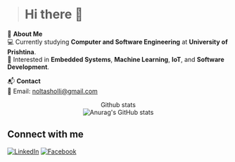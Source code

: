 
># Hi there 👋

<p align="left">
  🚀 <strong>About Me</strong> <br> 
  💻 Currently studying <strong>Computer and Software Engineering</strong> at <strong>University of Prishtina</strong>.  <br>
  🌱 Interested in <strong>Embedded Systems</strong>, <strong>Machine Learning</strong>, <strong>IoT</strong>, and <strong>Software Development</strong>. <br>
</p>

<p align="left">
  📬 <strong>Contact</strong>  
  <br>
  📧 Email: <a href="mailto:noltasholli@gmail.com">noltasholli@gmail.com</a>
</p>


<p align="center">
  Github stats<br>
  <img src="https://github-readme-stats.vercel.app/api?username=arbnortasholli&show_icons=true&theme=radical" alt="Anurag's GitHub stats">
</p>


## Connect with me

[![LinkedIn](https://img.shields.io/badge/LinkedIn-in/arbnortasholli-0077B5?style=flat&logo=linkedin&logoColor=white)](https://linkedin.com/in/arbnortasholli)
[![Facebook](https://img.shields.io/badge/Facebook-arbnor.tasholli16-1877F2?style=flat&logo=facebook&logoColor=white)](https://facebook.com/arbnor.tasholli16)
